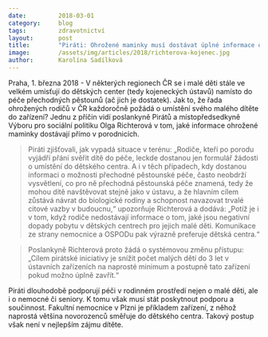 ```yaml
---
date:         2018-03-01
category:     blog
tags:         zdravotnictví
layout:       post
title:        "Piráti: Ohrožené maminky musí dostávat úplné informace o přechodných pěstounech"
image:        /assets/img/articles/2018/richterova-kojenec.jpg
author:       Karolína Sadílková
---
```


Praha, 1. března 2018 - V některých regionech ČR se i malé děti stále ve velkém umisťují do dětských center (tedy kojeneckých ústavů) namísto do péče přechodných pěstounů (ač jich je dostatek). Jak to, že řada ohrožených rodičů v ČR každoročně požádá o umístění svého malého dítěte do zařízení? Jednu z příčin vidí poslankyně Pirátů a místopředsedkyně Výboru pro sociální politiku Olga Richterová v tom, jaké informace ohrožené maminky dostávají přímo v porodnicích.
 
> Piráti zjišťovali, jak vypadá situace v terénu: „Rodiče, kteří po porodu vyjádří přání svěřit dítě do péče, leckde dostanou jen formulář žádosti o umístění do dětského centra. A i v těch případech, kdy dostanou informaci o možnosti přechodné pěstounské péče, často neobdrží vysvětlení, co pro ně přechodná pěstounská péče znamená, tedy že mohou dítě navštěvovat stejně jako v ústavu, a že hlavním cílem zůstává návrat do biologické rodiny a schopnost navazovat trvalé citové vazby v budoucnu,“ upozorňuje Richterová a dodává: „Potíž je i v tom, když rodiče nedostávají informace o tom, jaké jsou negativní dopady pobytu v dětských centrech pro jejich malé děti. Komunikace ze strany nemocnice a OSPODu pak výrazně preferuje dětská centra.“

> Poslankyně Richterová proto žádá o systémovou změnu přístupu: „Cílem pirátské iniciativy je snížit počet malých dětí do 3 let v ústavních zařízeních na naprosté minimum a postupně tato zařízení pokud možno úplně zavřít.“ 

Piráti dlouhodobě podporují péči v rodinném prostředí nejen o malé děti, ale i o nemocné či seniory. K tomu však musí stát poskytnout podporu a součinnost. Fakultní nemocnice v Plzni je příkladem zařízení, z něhož naprostá většina novorozenců směřuje do dětského centra. Takový postup však není v nejlepším zájmu dítěte.

